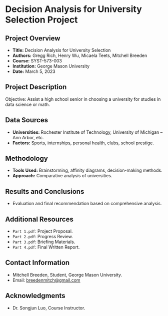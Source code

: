 # Decision Analysis for University Selection Project

## Project Overview
- **Title:** Decision Analysis for University Selection
- **Authors:** Gregg Rich, Henry Wu, Micaela Teets, Mitchell Breeden
- **Course:** SYST-573-003
- **Institution:** George Mason University
- **Date:** March 5, 2023

## Project Description
Objective: Assist a high school senior in choosing a university for studies in data science or math.

## Data Sources
- **Universities:** Rochester Institute of Technology, University of Michigan – Ann Arbor, etc.
- **Factors:** Sports, internships, personal health, clubs, school prestige.

## Methodology
- **Tools Used:** Brainstorming, affinity diagrams, decision-making methods.
- **Approach:** Comparative analysis of universities.

## Results and Conclusions
- Evaluation and final recommendation based on comprehensive analysis.

## Additional Resources
- `Part 1.pdf`: Project Proposal.
- `Part 2.pdf`: Progress Review.
- `Part 3.pdf`: Briefing Materials.
- `Part 4.pdf`: Final Written Report.

## Contact Information
- Mitchell Breeden, Student, George Mason University.
- Email: breedenmitch@gmail.com

## Acknowledgments
- Dr. Songjun Luo, Course Instructor.

